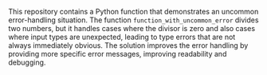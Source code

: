 This repository contains a Python function that demonstrates an uncommon error-handling situation.  The function `function_with_uncommon_error` divides two numbers, but it handles cases where the divisor is zero and also cases where input types are unexpected, leading to type errors that are not always immediately obvious. The solution improves the error handling by providing more specific error messages, improving readability and debugging.
